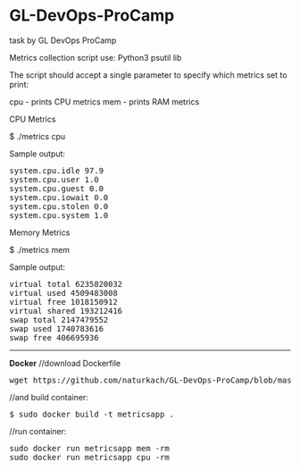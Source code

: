 # GL-DevOps-ProCamp
task by GL DevOps ProCamp

Metrics collection script
use: Python3
     psutil lib


The script should accept a single parameter to specify which metrics set to print:

cpu - prints CPU metrics
mem - prints RAM metrics

CPU Metrics

$ ./metrics cpu


Sample output:
<pre>
system.cpu.idle 97.9
system.cpu.user 1.0
system.cpu.guest 0.0
system.cpu.iowait 0.0
system.cpu.stolen 0.0
system.cpu.system 1.0
</pre>


Memory Metrics

$ ./metrics mem


Sample output:

<pre>
virtual total 6235820032
virtual used 4509483008
virtual free 1018150912
virtual shared 193212416
swap total 2147479552
swap used 1740783616
swap free 406695936
</pre>

<hr>
<b>Docker</b>
//download Dockerfile 
 <pre>wget https://github.com/naturkach/GL-DevOps-ProCamp/blob/master/Dockerfile</pre>
//and build container:
<pre>$ sudo docker build -t metricsapp .</pre>
//run container:
<pre>
sudo docker run metricsapp mem -rm
sudo docker run metricsapp cpu -rm
</pre>
